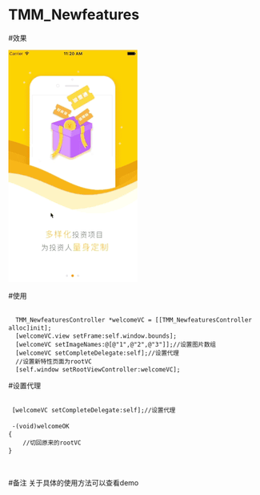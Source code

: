 # TMM_Newfeatures

#效果

![img](https://github.com/MethodName/TMM_Newfeatures/blob/master/2016-05-19%2011_43_22.gif)



#使用
```objc

  TMM_NewfeaturesController *welcomeVC = [[TMM_NewfeaturesController alloc]init];
  [welcomeVC.view setFrame:self.window.bounds];
  [welcomeVC setImageNames:@[@"1",@"2",@"3"]];//设置图片数组
  [welcomeVC setCompleteDelegate:self];//设置代理
  //设置新特性页面为rootVC
  [self.window setRootViewController:welcomeVC];

```

#设置代理
```objc

 [welcomeVC setCompleteDelegate:self];//设置代理
 
 -(void)welcomeOK
{
    //切回原来的rootVC
}

 
```

#备注
关于具体的使用方法可以查看demo





